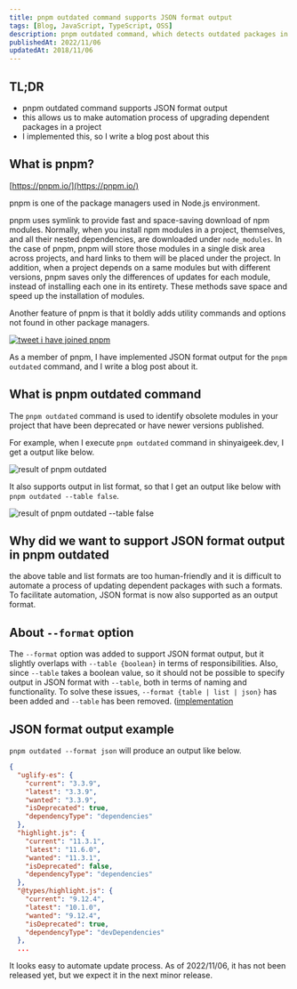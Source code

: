 ```yaml
---
title: pnpm outdated command supports JSON format output
tags: [Blog, JavaScript, TypeScript, OSS]
description: pnpm outdated command, which detects outdated packages in a project, now supports output in JSON format.
publishedAt: 2022/11/06
updatedAt: 2018/11/06
---
```


## TL;DR

-   pnpm outdated command supports JSON format output
-   this allows us to make automation process of upgrading dependent packages in a project
-   I implemented this, so I write a blog post about this

## What is pnpm?

[https://pnpm.io/](https://pnpm.io/)

pnpm is one of the package managers used in Node.js environment.

pnpm uses symlink to provide fast and space-saving download of npm modules. Normally, when you install npm modules in a project, themselves, and all their nested dependencies, are downloaded under `node_modules`. In the case of pnpm, pnpm will store those modules in a single disk area across projects, and hard links to them will be placed under the project. In addition, when a project depends on a same modules but with different versions, pnpm saves only the differences of updates for each module, instead of installing each one in its entirety. These methods save space and speed up the installation of modules.

Another feature of pnpm is that it boldly adds utility commands and options not found in other package managers.

[![tweet i have joined pnpm](/assets/pnpm-outdated-command-supports-json-format/tweet.png)](https://twitter.com/Shinyaigeek/status/1577947254916550656)

As a member of pnpm, I have implemented JSON format output for the `pnpm outdated` command, and I write a blog post about it.

## What is pnpm outdated command

The `pnpm outdated` command is used to identify obsolete modules in your project that have been deprecated or have newer versions published.

For example, when I execute `pnpm outdated` command in shinyaigeek.dev, I get a output like below.

![result of pnpm outdated](/assets/pnpm-outdated-command-supports-json-format/pnpm-outdated.png)

It also supports output in list format, so that I get an output like below with `pnpm outdated --table false`.

![result of pnpm outdated --table false](/assets/pnpm-outdated-command-supports-json-format/pnpm-outdated-with-list.png)

## Why did we want to support JSON format output in pnpm outdated

the above table and list formats are too human-friendly and it is difficult to automate a process of updating dependent packages with such a formats.
To facilitate automation, JSON format is now also supported as an output format.

## About `--format` option

The `--format` option was added to support JSON format output, but it slightly overlaps with `--table {boolean}` in terms of responsibilities. Also, since `--table` takes a boolean value, so it should not be possible to specify output in JSON format with `--table`, both in terms of naming and functionality. To solve these issues, `--format {table | list | json}` has been added and `--table` has been removed. ([implementation](https://github.com/pnpm/pnpm/blob/main/packages/plugin-commands-outdated/src/outdated.ts#L43)

## JSON format output example

`pnpm outdated --format json` will produce an output like below.

```json
{
  "uglify-es": {
    "current": "3.3.9",
    "latest": "3.3.9",
    "wanted": "3.3.9",
    "isDeprecated": true,
    "dependencyType": "dependencies"
  },
  "highlight.js": {
    "current": "11.3.1",
    "latest": "11.6.0",
    "wanted": "11.3.1",
    "isDeprecated": false,
    "dependencyType": "dependencies"
  },
  "@types/highlight.js": {
    "current": "9.12.4",
    "latest": "10.1.0",
    "wanted": "9.12.4",
    "isDeprecated": true,
    "dependencyType": "devDependencies"
  },
  ...
```

It looks easy to automate update process. As of 2022/11/06, it has not been released yet, but we expect it in the next minor release.
